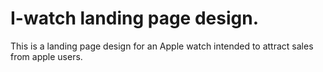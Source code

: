 # I-watch landing page design.
This is a landing page design for an Apple watch intended to attract sales from apple users.

